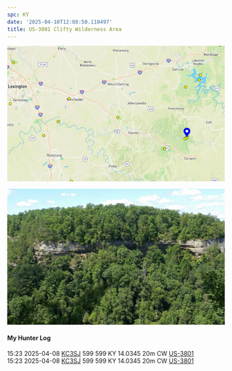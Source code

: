 ```yaml
---
spc: KY
date: '2025-04-10T12:08:50.110497'
title: US-3801 Clifty Wilderness Area
---
```


![pasted_image.png](/static/pasted_image_0095.png)

![pasted_image001.png](/static/pasted_image001_0080.png)

#### My Hunter Log
15:23    2025-04-08    [KC3SJ](https://qrz.com/db/KC3SJ)    599    599    KY    14.0345    20m    CW    [US-3801](https://pota.app/#/park/US-3801)
<BR>15:23	2025-04-08	[KC3SJ](https://qrz.com/db/KC3SJ)	599	599	KY	14.0345	20m	CW	[US-3801](https://pota.app/#/park/US-3801)